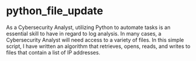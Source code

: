 # python_file_update
As a Cybersecurity Analyst, utilizing Python to automate tasks is an essential skill to have in regard to log analysis. In many cases, a Cybersecurity Analyst will need access to a variety of files. In this simple script, I have written an algorithm that retrieves, opens, reads, and writes to files that contain a list of IP addresses. 
